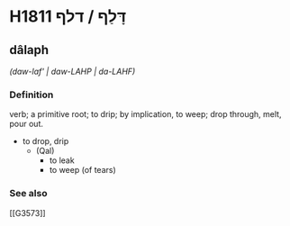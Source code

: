 # H1811 דָּלַף / דלף

## dâlaph

_(daw-laf' | daw-LAHP | da-LAHF)_

### Definition

verb; a primitive root; to drip; by implication, to weep; drop through, melt, pour out.

- to drop, drip
    - (Qal)
        - to leak
        - to weep (of tears)
### See also

[[G3573]]

